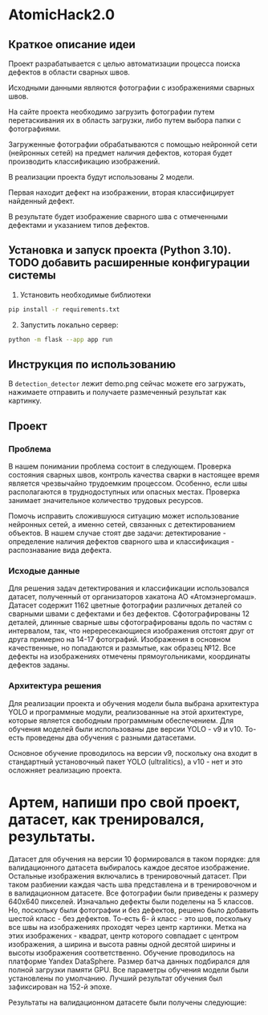 # AtomicHack2.0

## Краткое описание идеи

Проект разрабатывается с целью автоматизации процесса поиска дефектов в области сварных швов.

Исходными данными являются фотографии с изображениями сварных швов.

На сайте проекта необходимо загрузить фотографии путем перетаскивания их в область загрузки, либо путем выбора папки с фотографиями.

Загруженные фотографии обрабатываются с помощью нейронной сети (нейронных сетей) на предмет наличия дефектов, которая будет производить классификацию изображений.

В реализации проекта будут использованы 2 модели. 

Первая находит дефект на изображении, вторая классифицирует найденный дефект.

В результате будет изображение сварного шва с отмеченными дефектами и указанием типов дефектов.

## Установка и запуск проекта (Python 3.10). TODO добавить расширенные конфигурации системы
1. Установить необходимые библиотеки
```bash
pip install -r requirements.txt
```
2. Запустить локально сервер:
```bash
python -m flask --app app run
```

## Инструкция по использованию
В `detection_detector` лежит demo.png сейчас можете его загружать, нажимаете отправить и получаете размеченный результат как картинку.


## Проект

### Проблема

В нашем понимании проблема состоит в следующем. Проверка состояния сварных швов, контроль качества сварки в настоящее время является чрезвычайно трудоемким процессом. Особенно, если швы располагаются в труднодоступных или опасных местах. Проверка занимает значительное количество трудовых ресурсов. 

Помочь исправить сложившуюся ситуацию может использование нейронных сетей, а именно сетей, связанных с детектированием объектов. В нашем случае стоят две задачи: детектирование - определение наличия дефектов сварного шва и классификация - распознавание вида дефекта.

### Исходые данные

Для решения задач детектирования и классификации использовался датасет, полученный от организаторов хакатона АО «Атомэнергомаш». Датасет содержит 1162 цветные фотографии различных деталей со сварными швами с дефектами и без дефектов. Сфотографированы 12 деталей, длинные сварные швы сфотографированы вдоль по частям с интервалом, так, что нерересекающиеся изображения отстоят друг от друга примерно на 14-17 фотографий. Изображения в основном качественные, но попадаются и размытые, как образец №12. Все дефекты на изображениях отмечены прямоугольниками, координаты дефектов заданы.

### Архитектура решения

Для реализации проекта и обучения модели была выбрана архитектура YOLO и программные модули, реализованные на этой архитектуре, которые является свободным программным обеспечением. Для обучения моделей были использованы две версии YOLO - v9 и v10. То-есть проведены два обучения с разными датасетами. 

Основное обучение проводилось на версии v9, поскольку она входит в стандартный установочный пакет YOLO (ultralitics), а v10 - нет и это осложняет реализацию проекта.

# Артем, напиши про свой проект, датасет, как тренировался, результаты.

Датасет для обучения на версии 10 формировался в таком порядке: для валидационного датасета выбиралось каждое десятое изображение. Остальные изображения включались в тренировочный датасет. При таком разбиении каждая часть шва  представлена и в тренировочном и в валидационном датасете. Все фотографии были приведены к размеру 640х640 пикселей.
Изначально дефекты были поделены на 5 классов. Но, поскольку были фотографии и без дефектов, решено было добавить шестой класс - без дефектов. То-есть 6- й класс - это шов, поскольку все швы на изображениях проходят через центр картинки. Метка на этих изображених - квадрат, центр которого совпадает с центром изображения, а ширина и высота равны одной десятой ширины и высоты изображения соответственно. Обучение проводилось на платформе Yandex DataSphere.
Размер батча данных подбирался для полной загрузки памяти GPU. Все параметры обучения модели были установлены по умолчанию.
Лучший результат обучения был зафиксирован на 152-й эпохе.

Результаты на валидационном датасете были получены следующие:

